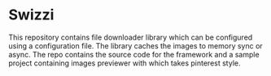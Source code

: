 # Swizzi
This repository contains file downloader library which can be configured using a configuration file.
The library caches the images to memory sync or async.
The repo contains the source code for the framework and a sample project containing images previewer with which takes pinterest style.
